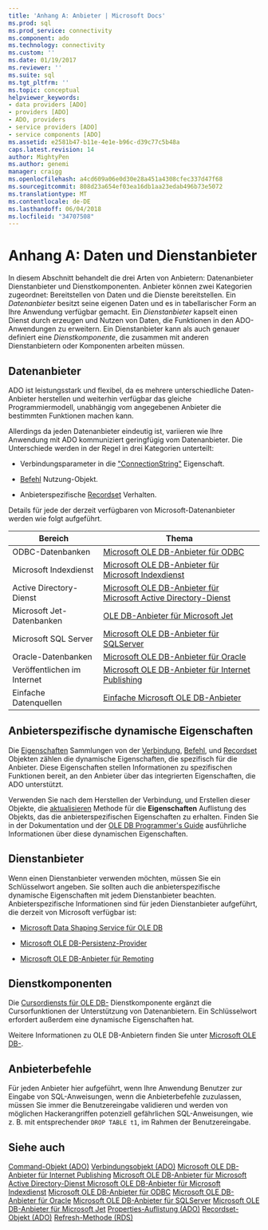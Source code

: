 ```yaml
---
title: 'Anhang A: Anbieter | Microsoft Docs'
ms.prod: sql
ms.prod_service: connectivity
ms.component: ado
ms.technology: connectivity
ms.custom: ''
ms.date: 01/19/2017
ms.reviewer: ''
ms.suite: sql
ms.tgt_pltfrm: ''
ms.topic: conceptual
helpviewer_keywords:
- data providers [ADO]
- providers [ADO]
- ADO, providers
- service providers [ADO]
- service components [ADO]
ms.assetid: e2581b47-b11e-4e1e-b96c-d39c77c5b48a
caps.latest.revision: 14
author: MightyPen
ms.author: genemi
manager: craigg
ms.openlocfilehash: a4cd609a06e0d30e28a451a4308cfec337d47f68
ms.sourcegitcommit: 808d23a654ef03ea16db1aa23edab496b73e5072
ms.translationtype: MT
ms.contentlocale: de-DE
ms.lasthandoff: 06/04/2018
ms.locfileid: "34707508"
---
```

# <a name="appendix-a-data-and-service-providers"></a>Anhang A: Daten und Dienstanbieter
In diesem Abschnitt behandelt die drei Arten von Anbietern: Datenanbieter Dienstanbieter und Dienstkomponenten. Anbieter können zwei Kategorien zugeordnet: Bereitstellen von Daten und die Dienste bereitstellen. Ein *Datenanbieter* besitzt seine eigenen Daten und es in tabellarischer Form an Ihre Anwendung verfügbar gemacht. Ein *Dienstanbieter* kapselt einen Dienst durch erzeugen und Nutzen von Daten, die Funktionen in den ADO-Anwendungen zu erweitern. Ein Dienstanbieter kann als auch genauer definiert eine *Dienstkomponente*, die zusammen mit anderen Dienstanbietern oder Komponenten arbeiten müssen.

## <a name="data-providers"></a>Datenanbieter
 ADO ist leistungsstark und flexibel, da es mehrere unterschiedliche Daten-Anbieter herstellen und weiterhin verfügbar das gleiche Programmiermodell, unabhängig vom angegebenen Anbieter die bestimmten Funktionen machen kann.

 Allerdings da jeden Datenanbieter eindeutig ist, variieren wie Ihre Anwendung mit ADO kommuniziert geringfügig vom Datenanbieter. Die Unterschiede werden in der Regel in drei Kategorien unterteilt:

-   Verbindungsparameter in die ["ConnectionString"](../../../ado/reference/ado-api/connectionstring-property-ado.md) Eigenschaft.

-   [Befehl](../../../ado/reference/ado-api/command-object-ado.md) Nutzung-Objekt.

-   Anbieterspezifische [Recordset](../../../ado/reference/ado-api/recordset-object-ado.md) Verhalten.

 Details für jede der derzeit verfügbaren von Microsoft-Datenanbieter werden wie folgt aufgeführt.

|Bereich|Thema|
|----------|-----------|
|ODBC-Datenbanken|[Microsoft OLE DB-Anbieter für ODBC](../../../ado/guide/appendixes/microsoft-ole-db-provider-for-odbc.md)|
|Microsoft Indexdienst|[Microsoft OLE DB-Anbieter für Microsoft Indexdienst](../../../ado/guide/appendixes/microsoft-ole-db-provider-for-microsoft-indexing-service.md)|
|Active Directory-Dienst|[Microsoft OLE DB-Anbieter für Microsoft Active Directory-Dienst](../../../ado/guide/appendixes/microsoft-ole-db-provider-for-microsoft-active-directory-service.md)|
|Microsoft Jet-Datenbanken|[OLE DB-Anbieter für Microsoft Jet](../../../ado/guide/appendixes/microsoft-ole-db-provider-for-microsoft-jet.md)|
|Microsoft SQL Server|[Microsoft OLE DB-Anbieter für SQLServer](../../../ado/guide/appendixes/microsoft-ole-db-provider-for-sql-server.md)|
|Oracle-Datenbanken|[Microsoft OLE DB-Anbieter für Oracle](../../../ado/guide/appendixes/microsoft-ole-db-provider-for-oracle.md)|
|Veröffentlichen im Internet|[Microsoft OLE DB-Anbieter für Internet Publishing](../../../ado/guide/appendixes/microsoft-ole-db-provider-for-internet-publishing.md)|
|Einfache Datenquellen|[Einfache Microsoft OLE DB-Anbieter](../../../ado/guide/appendixes/microsoft-ole-db-simple-provider.md)|

## <a name="provider-specific-dynamic-properties"></a>Anbieterspezifische dynamische Eigenschaften
 Die [Eigenschaften](../../../ado/reference/ado-api/properties-collection-ado.md) Sammlungen von der [Verbindung](../../../ado/reference/ado-api/connection-object-ado.md), [Befehl](../../../ado/reference/ado-api/command-object-ado.md), und [Recordset](../../../ado/reference/ado-api/recordset-object-ado.md) Objekten zählen die dynamische Eigenschaften, die spezifisch für die Anbieter. Diese Eigenschaften stellen Informationen zu spezifischen Funktionen bereit, an den Anbieter über das integrierten Eigenschaften, die ADO unterstützt.

 Verwenden Sie nach dem Herstellen der Verbindung, und Erstellen dieser Objekte, die [aktualisieren](../../../ado/reference/ado-api/refresh-method-ado.md) Methode für die **Eigenschaften** Auflistung des Objekts, das die anbieterspezifischen Eigenschaften zu erhalten. Finden Sie in der Dokumentation und der [OLE DB Programmer's Guide](http://msdn.microsoft.com/3c5e2dd5-35e5-4a93-ac3a-3818bb43bbf8) ausführliche Informationen über diese dynamischen Eigenschaften.

## <a name="service-providers"></a>Dienstanbieter
 Wenn einen Dienstanbieter verwenden möchten, müssen Sie ein Schlüsselwort angeben. Sie sollten auch die anbieterspezifische dynamische Eigenschaften mit jedem Dienstanbieter beachten. Anbieterspezifische Informationen sind für jeden Dienstanbieter aufgeführt, die derzeit von Microsoft verfügbar ist:

-   [Microsoft Data Shaping Service für OLE DB](../../../ado/guide/appendixes/microsoft-data-shaping-service-for-ole-db-ado-service-provider.md)

-   [Microsoft OLE DB-Persistenz-Provider](../../../ado/guide/appendixes/microsoft-ole-db-persistence-provider-ado-service-provider.md)

-   [Microsoft OLE DB-Anbieter für Remoting](../../../ado/guide/appendixes/microsoft-ole-db-remoting-provider-ado-service-provider.md)

## <a name="service-components"></a>Dienstkomponenten
 Die [Cursordiensts für OLE DB-](../../../ado/guide/appendixes/microsoft-cursor-service-for-ole-db-ado-service-component.md) Dienstkomponente ergänzt die Cursorfunktionen der Unterstützung von Datenanbietern. Ein Schlüsselwort erfordert außerdem eine dynamische Eigenschaften hat.

 Weitere Informationen zu OLE DB-Anbietern finden Sie unter [Microsoft OLE DB-](https://msdn.microsoft.com/library/windows/desktop/ms722784.aspx).

## <a name="provider-commands"></a>Anbieterbefehle
 Für jeden Anbieter hier aufgeführt, wenn Ihre Anwendung Benutzer zur Eingabe von SQL-Anweisungen, wenn die Anbieterbefehle zuzulassen, müssen Sie immer die Benutzereingabe validieren und werden von möglichen Hackerangriffen potenziell gefährlichen SQL-Anweisungen, wie z. B. mit entsprechender `DROP TABLE t1`, im Rahmen der Benutzereingabe.

## <a name="see-also"></a>Siehe auch
 [Command-Objekt (ADO)](../../../ado/reference/ado-api/command-object-ado.md) [Verbindungsobjekt (ADO)](../../../ado/reference/ado-api/connection-object-ado.md) [Microsoft OLE DB-Anbieter für Internet Publishing](../../../ado/guide/appendixes/microsoft-ole-db-provider-for-internet-publishing.md) [Microsoft OLE DB-Anbieter für Microsoft Active Directory-Dienst ](../../../ado/guide/appendixes/microsoft-ole-db-provider-for-microsoft-active-directory-service.md) [Microsoft OLE DB-Anbieter für Microsoft Indexdienst](../../../ado/guide/appendixes/microsoft-ole-db-provider-for-microsoft-indexing-service.md) [Microsoft OLE DB-Anbieter für ODBC](../../../ado/guide/appendixes/microsoft-ole-db-provider-for-odbc.md) [Microsoft OLE DB-Anbieter für Oracle](../../../ado/guide/appendixes/microsoft-ole-db-provider-for-oracle.md) [Microsoft OLE DB-Anbieter für SQLServer](../../../ado/guide/appendixes/microsoft-ole-db-provider-for-sql-server.md) [Microsoft OLE DB-Anbieter für Microsoft Jet](../../../ado/guide/appendixes/microsoft-ole-db-provider-for-microsoft-jet.md) [Properties-Auflistung (ADO)](../../../ado/reference/ado-api/properties-collection-ado.md) [ Recordset-Objekt (ADO)](../../../ado/reference/ado-api/recordset-object-ado.md) [Refresh-Methode (RDS)](../../../ado/reference/rds-api/refresh-method-rds.md)
